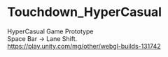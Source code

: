 # Touchdown_HyperCasual
HyperCasual Game Prototype  
Space Bar -> Lane Shift.  
https://play.unity.com/mg/other/webgl-builds-131742
